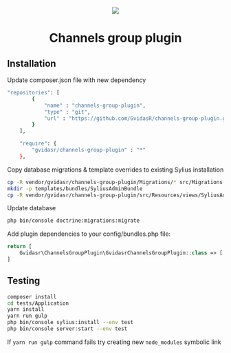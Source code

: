 <p align="center">
    <a href="https://sylius.com" target="_blank">
        <img src="https://demo.sylius.com/assets/shop/img/logo.png" />
    </a>
</p>

<h1 align="center">Channels group plugin</h1>

## Installation

Update composer.json file with new dependency
```bash
"repositories": [
        {
            "name" : "channels-group-plugin", 
            "type" : "git",
            "url" : "https://github.com/GvidasR/channels-group-plugin.git"
        }   
    ],

    "require": {
        "gvidasr/channels-group-plugin" : "*"
    },
```

Copy database migrations & template overrides to existing Sylius installation
```bash
cp -R vendor/gvidasr/channels-group-plugin/Migrations/* src/Migrations
mkdir -p templates/bundles/SyliusAdminBundle
cp -R vendor/gvidasr/channels-group-plugin/src/Resources/views/SyliusAdminBundle/* templates/bundles/SyliusAdminBundle
```

Update database
```bash
php bin/console doctrine:migrations:migrate
```

Add plugin dependencies to your config/bundles.php file:
```php
return [
    Gvidasr\ChannelsGroupPlugin\GvidasrChannelsGroupPlugin::class => ['all' => true],
]
```

## Testing

```bash
composer install
cd tests/Application
yarn install
yarn run gulp
php bin/console sylius:install --env test
php bin/console server:start --env test
```

If `yarn run gulp` command fails try creating new `node_modules` symbolic link
